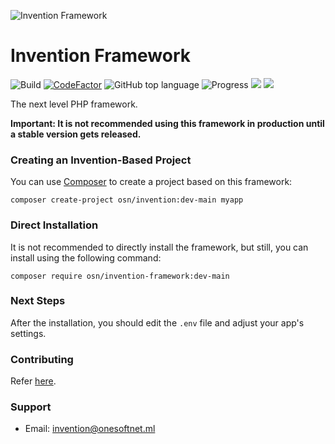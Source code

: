![Invention Framework](https://repository-images.githubusercontent.com/438729131/0c5749e4-96da-4f48-b2d0-0d931478b79c)
 
# Invention Framework
![Build](https://github.com/onesoft-sudo/invention-framework/actions/workflows/build.yml/badge.svg)
[![CodeFactor](https://www.codefactor.io/repository/github/onesoft-sudo/invention-framework/badge)](https://www.codefactor.io/repository/github/onesoft-sudo/invention-framework)
![GitHub top language](https://img.shields.io/github/languages/top/onesoft-sudo/invention-framework?label=PHP)
![Progress](https://progress-bar.dev/80?title=Development)
![](https://img.shields.io/github/license/onesoft-sudo/invention-framework?color=%23007bff&label=License)
![](https://img.shields.io/packagist/dt/osn/invention-framework?label=Downloads) 
<!--![Packagist Version (including pre-releases)](https://img.shields.io/packagist/v/osn/invention-framework?include_prereleases&label=Packagist)-->

The next level PHP framework.

**Important: It is not recommended using this framework in production until a stable version gets released.**



### Creating an Invention-Based Project
You can use [Composer](https://getcomposer.org) to create a project based on this framework:

```
composer create-project osn/invention:dev-main myapp
```

### Direct Installation
It is not recommended to directly install the framework, but still, you can install using the following command:

```
composer require osn/invention-framework:dev-main
```

### Next Steps
After the installation, you should edit the `.env` file and adjust your app's settings.

### Contributing
Refer [here](CONTRIBUTING.md).

### Support
- Email: invention@onesoftnet.ml

